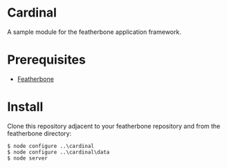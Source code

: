 Cardinal
========
A sample module for the featherbone application framework.

# Prerequisites
* [Featherbone](https://github.com/jrogelstad/featherbone)
  
# Install

Clone this repository adjacent to your featherbone repository and from the featherbone directory:

```text
$ node configure ..\cardinal
$ node configure ..\cardinal\data
$ node server
```

